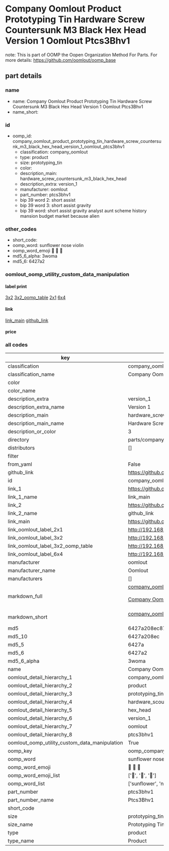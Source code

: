 # Company Oomlout Product Prototyping Tin Hardware Screw Countersunk M3 Black Hex Head Version 1 Oomlout Ptcs3Bhv1  

note: This is part of OOMP the Oopen Organization Method For Parts. For more details: https://github.com/oomlout/oomp_base

##  part details





### name
* name: Company Oomlout Product Prototyping Tin Hardware Screw Countersunk M3 Black Hex Head Version 1 Oomlout Ptcs3Bhv1
* name_short: 
### id
* oomp_id: company_oomlout_product_prototyping_tin_hardware_screw_countersunk_m3_black_hex_head_version_1_oomlout_ptcs3bhv1
  * classification: company_oomlout
  * type: product
  * size: prototyping_tin
  * color: 
  * description_main: hardware_screw_countersunk_m3_black_hex_head
  * description_extra: version_1
  * manufacturer: oomlout
  * part_number: ptcs3bhv1
  * bip 39 word 2: short assist
  * bip 39 word 3: short assist gravity
  * bip 39 word: short assist gravity analyst aunt scheme history mansion budget market because alien

### other_codes
* short_code: 
* oomp_word: sunflower nose violin
* oomp_word_emoji :sunflower: :nose: :violin:
* md5_6_alpha: 3woma
* md5_6: 6427a2






### oomlout_oomp_utility_custom_data_manipulation
#### label print
[3x2](http://192.168.1.245:1112/?label=oomp%203woma)
[3x2_oomp_table](http://192.168.1.107:1112/?label=oomp%203woma)
[2x1](http://192.168.1.242:1112/?label=oomp%203woma)
[6x4](http://192.168.1.55:1112/?label=oomp%203woma)    

#### link

[link_main](https://github.com/oomlout/oomlout_oomp_current_version_messy/tree/main/parts/company_oomlout_product_prototyping_tin_hardware_screw_countersunk_m3_black_hex_head_version_1_oomlout_ptcs3bhv1) [github_link](https://github.com/oomlout/oomlout_oomp_part_src/tree/main/parts/company_oomlout_product_prototyping_tin_hardware_screw_countersunk_m3_black_hex_head_version_1_oomlout_ptcs3bhv1)                             

#### price







### all codes 
| key | value |  
| --- | --- |  
| classification | company_oomlout |  
| classification_name | Company Oomlout |  
| color |  |  
| color_name |  |  
| description_extra | version_1 |  
| description_extra_name | Version 1 |  
| description_main | hardware_screw_countersunk_m3_black_hex_head |  
| description_main_name | Hardware Screw Countersunk M3 Black Hex Head |  
| description_or_color | 3 |  
| directory | parts/company_oomlout_product_prototyping_tin_hardware_screw_countersunk_m3_black_hex_head_version_1_oomlout_ptcs3bhv1 |  
| distributors | [] |  
| filter |  |  
| from_yaml | False |  
| github_link | https://github.com/oomlout/oomlout_oomp_part_src/tree/main/parts/company_oomlout_product_prototyping_tin_hardware_screw_countersunk_m3_black_hex_head_version_1_oomlout_ptcs3bhv1 |  
| id | company_oomlout_product_prototyping_tin_hardware_screw_countersunk_m3_black_hex_head_version_1_oomlout_ptcs3bhv1 |  
| link_1 | https://github.com/oomlout/oomlout_oomp_current_version_messy/tree/main/parts/company_oomlout_product_prototyping_tin_hardware_screw_countersunk_m3_black_hex_head_version_1_oomlout_ptcs3bhv1 |  
| link_1_name | link_main |  
| link_2 | https://github.com/oomlout/oomlout_oomp_part_src/tree/main/parts/company_oomlout_product_prototyping_tin_hardware_screw_countersunk_m3_black_hex_head_version_1_oomlout_ptcs3bhv1 |  
| link_2_name | github_link |  
| link_main | https://github.com/oomlout/oomlout_oomp_current_version_messy/tree/main/parts/company_oomlout_product_prototyping_tin_hardware_screw_countersunk_m3_black_hex_head_version_1_oomlout_ptcs3bhv1 |  
| link_oomlout_label_2x1 | http://192.168.1.242:1112/?label=oomp%203woma |  
| link_oomlout_label_3x2 | http://192.168.1.245:1112/?label=oomp%203woma |  
| link_oomlout_label_3x2_oomp_table | http://192.168.1.107:1112/?label=oomp%203woma |  
| link_oomlout_label_6x4 | http://192.168.1.55:1112/?label=oomp%203woma |  
| manufacturer | oomlout |  
| manufacturer_name | Oomlout |  
| manufacturers | [] |  
| markdown_full | [company_oomlout_product_prototyping_tin_hardware_screw_countersunk_m3_black_hex_head_version_1_oomlout_ptcs3bhv1](https://github.com/oomlout/oomlout_oomp_current_version_messy/tree/main/parts/company_oomlout_product_prototyping_tin_hardware_screw_countersunk_m3_black_hex_head_version_1_oomlout_ptcs3bhv1)<br>[](https://github.com/oomlout/oomlout_oomp_current_version_messy/tree/main/parts/company_oomlout_product_prototyping_tin_hardware_screw_countersunk_m3_black_hex_head_version_1_oomlout_ptcs3bhv1)<br>[Company Oomlout Product Prototyping Tin Hardware Screw Countersunk M3 Black Hex Head Version 1 Oomlout Ptcs3Bhv1](https://github.com/oomlout/oomlout_oomp_current_version_messy/tree/main/parts/company_oomlout_product_prototyping_tin_hardware_screw_countersunk_m3_black_hex_head_version_1_oomlout_ptcs3bhv1)<br><br> |  
| markdown_short | [company_oomlout_product_prototyping_tin_hardware_screw_countersunk_m3_black_hex_head_version_1_oomlout_ptcs3bhv1](https://github.com/oomlout/oomlout_oomp_current_version_messy/tree/main/parts/company_oomlout_product_prototyping_tin_hardware_screw_countersunk_m3_black_hex_head_version_1_oomlout_ptcs3bhv1)<br><br> |  
| md5 | 6427a208ec874d870287a084cc037636 |  
| md5_10 | 6427a208ec |  
| md5_5 | 6427a |  
| md5_6 | 6427a2 |  
| md5_6_alpha | 3woma |  
| name | Company Oomlout Product Prototyping Tin Hardware Screw Countersunk M3 Black Hex Head Version 1 Oomlout Ptcs3Bhv1 |  
| oomlout_detail_hierarchy_1 | company_oomlout |  
| oomlout_detail_hierarchy_2 | product |  
| oomlout_detail_hierarchy_3 | prototyping_tin |  
| oomlout_detail_hierarchy_4 | hardware_scountersunk_m3_black |  
| oomlout_detail_hierarchy_5 | hex_head |  
| oomlout_detail_hierarchy_6 | version_1 |  
| oomlout_detail_hierarchy_7 | oomlout |  
| oomlout_detail_hierarchy_8 | ptcs3bhv1 |  
| oomlout_oomp_utility_custom_data_manipulation | True |  
| oomp_key | oomp_company_oomlout_product_prototyping_tin_hardware_screw_countersunk_m3_black_hex_head_version_1_oomlout_ptcs3bhv1 |  
| oomp_word | sunflower nose violin |  
| oomp_word_emoji | :sunflower: :nose: :violin: |  
| oomp_word_emoji_list | [':sunflower:', ':nose:', ':violin:'] |  
| oomp_word_list | ['sunflower', 'nose', 'violin'] |  
| part_number | ptcs3bhv1 |  
| part_number_name | Ptcs3Bhv1 |  
| short_code |  |  
| size | prototyping_tin |  
| size_name | Prototyping Tin |  
| type | product |  
| type_name | Product |  
